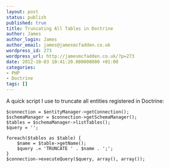 ```yaml
---
layout: post
status: publish
published: true
title: Truncating All Tables in Doctrine
author: James
author_login: James
author_email: james@jamesmcfadden.co.uk
wordpress_id: 273
wordpress_url: http://jamesmcfadden.co.uk/?p=273
date: 2012-10-03 10:41:20.000000000 +01:00
categories:
- PHP
- Doctrine
tags: []
---
```

A quick script I use to truncate all entities registered in Doctrine:

    $connection = $entityManager->getConnection();
    $schemaManager = $connection->getSchemaManager();
    $tables = $schemaManager->listTables();
    $query = '';

    foreach($tables as $table) {
        $name = $table->getName();
        $query .= 'TRUNCATE ' . $name . ';';
    }
    $connection->executeQuery($query, array(), array());